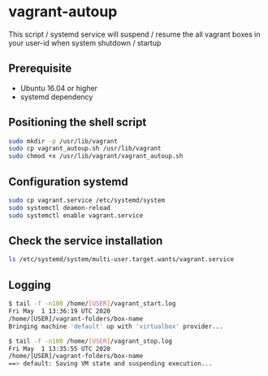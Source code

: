 # vagrant-autoup
This script / systemd service will suspend / resume the all vagrant boxes in your user-id when system shutdown / startup

## Prerequisite
* Ubuntu 16.04 or higher
* systemd dependency

## Positioning the shell script
```sh
sudo mkdir -p /usr/lib/vagrant
sudo cp vagrant_autoup.sh /usr/lib/vagrant
sudo chmod +x /usr/lib/vagrant/vagrant_autoup.sh
```

## Configuration systemd
```sh
sudo cp vagrant.service /etc/systemd/system
sudo systemctl deamon-reload
sudo systemctl enable vagrant.service
```

## Check the service installation
```sh
ls /etc/systemd/system/multi-user.target.wants/vagrant.service
```

## Logging
```sh
$ tail -f -n100 /home/[USER]/vagrant_start.log
Fri May  1 13:36:19 UTC 2020
/home/[USER]/vagrant-folders/box-name
Bringing machine 'default' up with 'virtualbox' provider...
```

```sh
$ tail -f -n100 /home/[USER]/vagrant_stop.log
Fri May  1 13:35:55 UTC 2020
/home/[USER]/vagrant-folders/box-name
==> default: Saving VM state and suspending execution...
```
